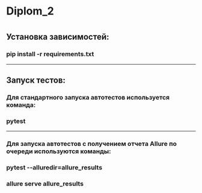 # Diplom_2
#
## Установка зависимостей:
### pip install -r requirements.txt
___
## Запуск тестов:
### Для стандартного запуска автотестов используется команда:
### pytest
___
### Для запуска автотестов с получением отчета Allure по очереди используются команды:
### pytest --alluredir=allure_results
### allure serve allure_results